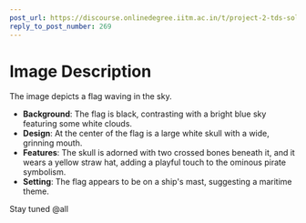 ```yaml
---
post_url: https://discourse.onlinedegree.iitm.ac.in/t/project-2-tds-solver-discussion-thread/169029/270
reply_to_post_number: 269
---
```

# Image Description

The image depicts a flag waving in the sky. 

- **Background**: The flag is black, contrasting with a bright blue sky featuring some white clouds.
- **Design**: At the center of the flag is a large white skull with a wide, grinning mouth. 
- **Features**: The skull is adorned with two crossed bones beneath it, and it wears a yellow straw hat, adding a playful touch to the ominous pirate symbolism. 
- **Setting**: The flag appears to be on a ship's mast, suggesting a maritime theme.

Stay tuned @all